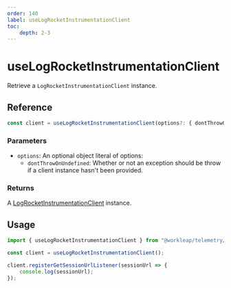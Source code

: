 ```yaml
---
order: 140
label: useLogRocketInstrumentationClient
toc:
    depth: 2-3
---
```


# useLogRocketInstrumentationClient

Retrieve a `LogRocketInstrumentationClient` instance.

## Reference

```ts
const client = useLogRocketInstrumentationClient(options?: { dontThrowOnUndefined? });
```

### Parameters

- `options`: An optional object literal of options:
    - `dontThrowOnUndefined`: Whether or not an exception should be throw if a client instance hasn't been provided.

### Returns

A [LogRocketInstrumentationClient](./LogRocketInstrumentationClient.md) instance.

## Usage

```ts !#3
import { useLogRocketInstrumentationClient } from "@workleap/telemetry/react";

const client = useLogRocketInstrumentationClient();

client.registerGetSessionUrlListener(sessionUrl => {
    console.log(sessionUrl);
});
```
